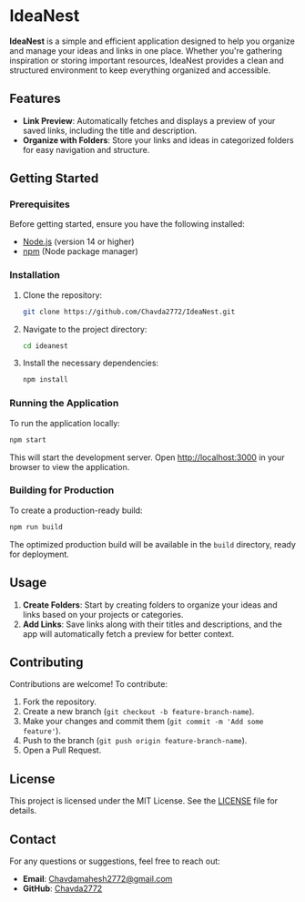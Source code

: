 # IdeaNest

**IdeaNest** is a simple and efficient application designed to help you organize and manage your ideas and links in one place. Whether you're gathering inspiration or storing important resources, IdeaNest provides a clean and structured environment to keep everything organized and accessible.

## Features

- **Link Preview**: Automatically fetches and displays a preview of your saved links, including the title and description.
- **Organize with Folders**: Store your links and ideas in categorized folders for easy navigation and structure.

## Getting Started

### Prerequisites

Before getting started, ensure you have the following installed:
- [Node.js](https://nodejs.org/) (version 14 or higher)
- [npm](https://www.npmjs.com/) (Node package manager)

### Installation

1. Clone the repository:
    ```bash
    git clone https://github.com/Chavda2772/IdeaNest.git
    ```

2. Navigate to the project directory:
    ```bash
    cd ideanest
    ```

3. Install the necessary dependencies:
    ```bash
    npm install
    ```

### Running the Application

To run the application locally:
```bash
npm start
```

This will start the development server. Open [http://localhost:3000](http://localhost:3000) in your browser to view the application.

### Building for Production

To create a production-ready build:
```bash
npm run build
```

The optimized production build will be available in the `build` directory, ready for deployment.

## Usage

1. **Create Folders**: Start by creating folders to organize your ideas and links based on your projects or categories.
2. **Add Links**: Save links along with their titles and descriptions, and the app will automatically fetch a preview for better context.

## Contributing

Contributions are welcome! To contribute:

1. Fork the repository.
2. Create a new branch (`git checkout -b feature-branch-name`).
3. Make your changes and commit them (`git commit -m 'Add some feature'`).
4. Push to the branch (`git push origin feature-branch-name`).
5. Open a Pull Request.

## License

This project is licensed under the MIT License. See the [LICENSE](LICENSE) file for details.

## Contact

For any questions or suggestions, feel free to reach out:

- **Email**: Chavdamahesh2772@gmail.com
- **GitHub**: [Chavda2772](https://github.com/Chavda2772)
